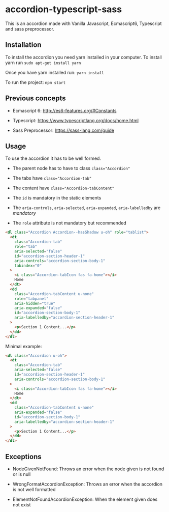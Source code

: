 # accordion-typescript-sass
This is an accordion made with Vanilla Javascript, Ecmascript6, Typescript and sass preprocessor.
  
  
## Installation
To install the accordion you need yarn installed in your computer.
To install yarn run `sudo apt-get install yarn`

Once you have yarn installed run: `yarn install`

To run the project: `npm start`

## Previous concepts

- Ecmascript 6: http://es6-features.org/#Constants

- Typescript: https://www.typescriptlang.org/docs/home.html

- Sass Preprocessor: https://sass-lang.com/guide


## Usage
To use the accordion it has to be well formed.

- The parent node has to have to class  `class="Accordion"`

- The tabs have `class="Accordion-tab"`

- The content have `class="Accordion-tabContent"`

- The `id` is mandatory in the static elements

- The `aria-controls`, `aria-selected`, `aria-expanded`, `aria-labelledby` are *mandatory* 

- The `role` attribute is not mandatory but recommended


```html
<dl class="Accordion Accordion--hasShadow u-oh" role="tablist">
  <dt
    class="Accordion-tab"
    role="tab"
    aria-selected="false"
    id="accordion-section-header-1"
    aria-controls="accordion-section-body-1"
    tabindex="0"
  >
    <i class="Accordion-tabIcon fas fa-home"></i>
    Home
  </dt>
  <dd
    class="Accordion-tabContent u-none"
    role="tabpanel"
    aria-hidden="true"
    aria-expanded="false"
    id="accordion-section-body-1"
    aria-labelledby="accordion-section-header-1"
  >
    <p>Section 1 Content...</p>
  </dd>
</dl>
```
Minimal example:

```html
<dl class="Accordion u-oh">
  <dt
    class="Accordion-tab"
    aria-selected="false"
    id="accordion-section-header-1"
    aria-controls="accordion-section-body-1"
  >
    <i class="Accordion-tabIcon fas fa-home"></i>
    Home
  </dt>
  <dd
    class="Accordion-tabContent u-none"
    aria-expanded="false"
    id="accordion-section-body-1"
    aria-labelledby="accordion-section-header-1"
  >
    <p>Section 1 Content...</p>
  </dd>
</dl>
```

## Exceptions
- NodeGivenNotFound: Throws an error when the node given is not found or is null

- WrongFormatAccordionException: Throws an error when the accordion is not well formatted

- ElementNotFoundAccordionException: When the element given does not exist



